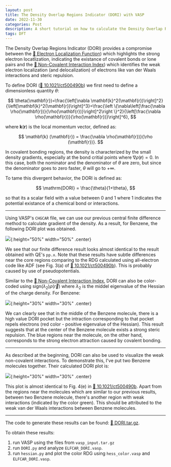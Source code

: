 ```yaml
---
layout: post
title: The Density Overlap Regions Indicator (DORI) with VASP
date: 2022-11-30
categories: Post
description: A short tutorial on how to calculate the Density Overlap Regions Indicator using VASP's CHGCAR file.
tags: DFT
---
```


<!-- https://www.c2x.org.uk/visual/VESTA_pot.html -->
<!-- https://chemtools.org/sci_doc_nci.html -->
<!-- https://rh8liuqy.github.io/Finite_Difference.html -->

The Density Overlap Regions Indicator (DORI) provides a compromise between the [:link: Electron Localization Function](../../../2022/01/17/ELF.html)) which highlights the strong electron locatlization, indicating the existance of covalent bonds or lone pairs and the [:link: Non-Covalent Interaction Index](../../../2022/11/28/NCI.html)) which identifies the weak electron localization (and delocalization) of electrons like van der Waals interactions and steric repulsion.


<!--and week localization (which is usually visualized using the [:link: Non-Covalent Interaction Index](../../../2022/11/28/NCI.html)) -->
<!--The Density Overlap Regions Indicator (DORI) proivdes a compromise to find interactions between strong localization (which is usually visualized using the [:link: Electron Localization Function](../../../2022/01/17/ELF.html)) and week localization (which is usually visualized using the [:link: Non-Covalent Interaction Index](../../../2022/11/28/NCI.html)).-->

To define DORI ([:link: 10.1021/ct500490b](https://pubs.acs.org/doi/10.1021/ct500490b)) we first need to define a dimensionless quantity $\theta$:

$$
\theta(\mathbf{r})=\frac{\left[\nabla \mathbf{k}^2(\mathbf{r})\right]^2}{\left[\mathbf{k}^2(\mathbf{r})\right]^3}=\frac{\left \{\nabla\left[\frac{\nabla \rho(\mathbf{r})}{\rho(\mathbf{r})}\right]^2\right \}^2}{\left[\frac{\nabla \rho(\mathbf{r})}{\rho(\mathbf{r})}\right]^6},
$$

where $\mathbf{k}(\mathbf{r})$ is the local momentum vector, defined as:

$$
\mathbf{k} (\mathbf{r}) = \frac{\nabla \rho(\mathbf{r})}{\rho (\mathbf{r})}.
$$

In covalent bonding regions, the density is characterized by the small density gradients, especially at the bond critial points where $\nabla \rho(\mathbf{r}) = 0$. In this case, both the nominator and the denominator of $\theta$ are zero, but since the denominator goes to zero faster, $\theta$ will go to $+\infty$.

To tame this divergent behavior, the DORI is defined as:

$$
\mathrm{DORI} = \frac{\theta}{1+\theta},
$$

so that its a scalar field with a value between $0$ and $1$ where $1$ indicates the potential existance of a chemical bond or interactions.

---

Using VASP's `CHGCAR` file, we can use our previous central finite difference method to calculate gradient of the density. As a result, for Benzene, the following DORI plot was obtained.

![]({{site.baseurl}}/assets/img/post_img/2022-11-30-img1.png){:height="50%" width="50%" .center}

We see that our finite difference result looks almost identical to the result obtained with QE's `pp.x`. Note that these results have subtle differences near the core regions comparing to the RDG calculated using all-electron code like ADF (see Fig. 3(a) of [:link: 10.1021/ct500490b](https://pubs.acs.org/doi/10.1021/ct500490b)). This is probably caused by use of pseudopotentials.

Similar to the [:link: Non-Covalent Interaction Index](../../../2022/11/28/NCI.html), DORI can also be color-coded using $\mathrm{sign}(\lambda_2)\rho(\vec r)$ where $\lambda_2$ is the middel eigenvalue of the Hessian of the charge density. For Benzene:

![]({{site.baseurl}}/assets/img/post_img/2022-11-30-img2.png){:height="30%" width="30%" .center}

We can clearly see that in the middle of the Benzene molecule, there is a high value DORI pocket but the intraction corresponding to that pocket repels electrons (red color - positive eigenvalue of the Hessian). This result suggests that at the center of the Benzene molecule exists a strong steric repulsion.
The blue regions near the molecule, on the other hand, corresponds to the strong electron attraction caused by covalent bonding.
<!--At the bonding regions, we have attractive interactions due to covalent bonding.-->

---

As described at the beginning, DORI can also be used to visualize the weak non-covalent interactions. To demonstrate this, I've put two Benzene molecules together. Their calculated DORI plot is:

![]({{site.baseurl}}/assets/img/post_img/2022-11-30-img3.png){:height="30%" width="30%" .center}

This plot is almost identical to Fig. 4(e) in [:link: 10.1021/ct500490b](https://pubs.acs.org/doi/10.1021/ct500490b). Apart from the regions near the molecules which are similar to our previous results, between two Benzene molecule, there's another region with weak interactions (indicated by the color green). This should be attributed to the weak van der Waals interactions between Benzene molecules.

---

The code to generate these results can be found: [:file_folder: DORI.tar.gz]({{site.baseurl}}/assets/other/2022-11-30-DORI.tar.gz). 

To obtain these results:
1. run VASP using the files from `vasp_input.tar.gz`
2. run `DORI.py` and analyze `ELFCAR_DORI.vasp`.
4. run `hessian.py` and plot the color RDG using `hess_color.vasp` and `ELFCAR_DORI.vasp`.

